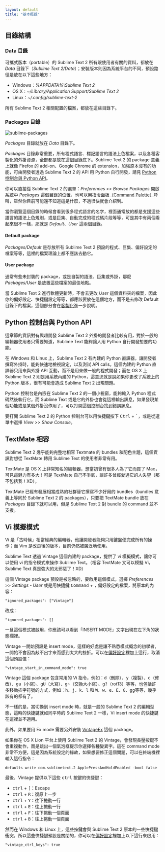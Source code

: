 ```yaml
---
layout: default
title: "基本概觀"
---
```

## <span id="directories">目錄結構</span>

### <span id="data-directory">Data 目錄</span>

可攜式版本（portable）的 Sublime Text 2 所有跟使用者有關的資料，都放在 _Data_ 目錄下（_Sublime Text 2/Data_）；安裝版本則因為系統平台的不同，預設路徑是放在以下這些地方：

* Windows：_%APPDATA%\Sublime Text 2_
* OS X：_~/Library/Application Support/Sublime Text 2_
* Linux：_~/.config/sublime-text-2_

所有 Sublime Text 2 相關配置的檔案，都放在這些目錄下。<i class="icon-folder-open"></i>

### <span id="package-directory">Packages 目錄</span>

![sublime-packages](/images/sublime-packages.png)

_Packages_ 目錄就放在 _Data_ 目錄下。

_Packages_ 目錄非常重要，所有程式語言、標記語言的語法上色檔案，以及各種客製化的外掛資源，全部都是放在這個目錄底下。Sublime Text 2 的 package 意義上就像 Firefox 的 add-on、Google Chrome 的 extension，加強原本沒有的功能，可由開發者透過 Sublime Text 2 的 API 用 Python 自行開發，請見 [Python 控制台與 Python API](#python-console-and-python-api)。

你可以直接從 Sublime Text 2 的選單：_Preferences_ >> _Browse Packages_ 開啟系統中 _Packages_ 這個目錄的位置，也可以用[指令面板（Command Palette）](/file-management-and-command-palette/#command-palette)呼叫，雖然你目前可能還不知道這是什麼，不過很快就會介紹到。

當你瀏覽這個目錄的時候會看到很多程式語言的名字，裡面通常放的都是支援這些語言的語法上色規則，或是巨集、自動完成的程式碼片段等等，可是其中有兩個看起來很不一樣，那就是 _Default_、_User_ 這兩個目錄。

#### <span id="default-package">Default package</span>

_Packages/Default_ 是存放所有 Sublime Text 2 預設的程式、巨集、偏好設定的檔案等等，這裡的檔案理論上都不應該去動它。

<!-- TODO: 加上中文化的連結。 -->

#### <span id="user-package">User package</span>

通常有些未封裝的 package，或是自製的語法、巨集或外掛，那麼 _Packages/User_ 是放置這些檔案的最佳地點。

當 Sublime Text 2 進行軟體更新時，不會去更改 _User_ 這個資料夾的檔案，因此你的偏好設定、快捷鍵設定等等，都應該要放在這個地方，而不是去修改 Default 目錄下的檔案，這個部分會在[客製化](/customization)進一步說明。

## <span id="python-console-and-python-api">Python 控制台與 Python API</span>

這章節的資訊對有興趣開發 Sublime Text 2 外掛的開發者比較有用，對於一般的編輯器使用者只需要知道，Sublime Text 能夠讓人用 Python 自行開發想要的功能。

在 Windows 和 Linux 上，Sublime Text 2 有內建的 Python 直譯器，讓開發者撰寫外掛時，能夠快速地檢視設定，以及測試 API calls。這個內建的 Python 直譯器只用來與外掛 API 互動，而不是用來做一般的程式開發；而在 OS X 上 Sublime Text 2 則是用系統內建的 Python，這意思就是說如果你更改了系統上的 Python 版本，很有可能會造成 Sublime Text 2 出現問題。

Python 控制台是內嵌在 Sublime Text 2 的一個小視窗，能夠輸入 Python 程式碼然後執行它，而 Sublime Text 或是它的外掛也會從這裡輸出訊息，如果發現某個功能或是某個外掛沒作用了，可以打開這個控制台找到錯誤訊息。

要打開 Sublime Text 2 的 Python 控制台可以用快捷鍵按下 <kbd>Ctrl</kbd> + <kbd>`</kbd>，或是從選單中選擇 _View_ >> _Show Console_。

## <span id="textmate-compatibility">TextMate 相容</span>

Sublime Text 2 幾乎能夠完整地相容 Textmate 的 bundles 和配色主題，這個資訊對想從 TextMate 轉用 Sublime Text 的使用者非常有用。

TextMate 是 OS X 上非常知名的編輯器，想當初曾有很多人為了它而買了 Mac，可見這魅力有多大！可是 TextMate 自己不爭氣，讓許多曾經愛過它的人失望（那不包括我！XD）。<i class="icon-hand-up"></i>

TextMate 已經有發展相當成熟的社群替它撰寫不少好用的 bundles（bundles 意義上等同於 Sublime Text 2 的 packages），只要把 TextMate bundle 放在 _Packages_ 目錄下就可以用，但是 Sublime Text 2 對 bundle 的 command 並不支援。

## <span id="vi-emulation">Vi 模擬模式</span>

Vi 是「古時候」相當經典的編輯器，他讓開發者能夠只用鍵盤便完成所有的操作；而 Vim 是改良後的版本，目前仍然被廣泛地使用。<i class="icon-pencil"></i>

Sublime Text 透過 Vintage 這個內建的 package，提供了 vi 模擬模式，讓你可以使用 vi 的指令模式來操作 Sublime Text。（相容 TextMate 又可以模擬 Vi，Sublime Text 真是強大的太邪惡了！XD）

這個 Vintage package 預設是被忽略的，要啟用這個模式，選擇 _Preferences_ >> _Settings - User_ 或是用快捷鍵 <kbd>Command</kbd> + <kbd>,</kbd> 偏好設定的檔案，將原本的內容：

    "ignored_packages": ["Vintage"]

改成：

    "ignored_packages": []

一旦這個模式被啟用，你應該可以看到「INSERT MODE」文字出現在左下角的狀態欄裡。

Vintage 一開始預設是 insert mode，這樣的好處是讓不熟悉模式概念的初學者，一開始不會因為敲不出字來而感到太大的挫折。可以在[偏好設定](/customization#how-to-change-settings)裡加上這行，取消這個預設值：

    "vintage_start_in_command_mode": true

Vintage 這個 package 包含常用的 Vi 指令，例如：<kbd>d</kbd>（刪除）、<kbd>y</kbd>（複製）、<kbd>c</kbd>（修改）、<kbd>g</kbd><kbd>u</kbd>（小寫）、<kbd>g</kbd><kbd>U</kbd>（大寫）、<kbd>g</kbd><kbd>~</kbd>（交換大小寫）、<kbd>g</kbd><kbd>?</kbd>（rot13）等等，也包括許多移動插字符號的方式，例如：<kbd>h</kbd>、<kbd>j</kbd>、<kbd>k</kbd>、<kbd>l</kbd> 和 <kbd>W</kbd>、<kbd>w</kbd>、<kbd>e</kbd>、<kbd>E</kbd>、<kbd>G</kbd>、<kbd>gg</kbd>等等，幾乎該有的都有了。

不一樣的是，當切換到 insert mode 時，就是一般的 Sublime Text 2 的編輯型態，這時的快捷鍵就如同平時的 Sublime Text 2 一樣，Vi insert mode 的快捷鍵在這裡並不適用。

此外，如果要用 Ex mode 需要另外安裝 [VintageEx](https://github.com/SublimeText/VintageEx) 這個 package。

如果你在 OS X Lion 平台上使用 Sublime Text 2 的 Vintage，會發現長壓按鍵不會重複動作，而是跳出一個氣泡框提示你選擇各種變異字。這在 command mode 非常不方便，這是因為系統設定的緣故，如果想要修正這個問題，可以在終端機裡輸入這行指令：

    defaults write com.sublimetext.2 ApplePressAndHoldEnabled -bool false

最後，Vintage 提供以下這些 <kbd>ctrl</kbd> 按鍵的快捷鍵：

* <kbd>ctrl</kbd> + <kbd>[</kbd>：Escape
* <kbd>ctrl</kbd> + <kbd>R</kbd>：復原上一步
* <kbd>ctrl</kbd> + <kbd>Y</kbd>：往下捲動一行
* <kbd>ctrl</kbd> + <kbd>E</kbd>：往上捲動一行
* <kbd>ctrl</kbd> + <kbd>F</kbd>：往下捲動一個頁面
* <kbd>ctrl</kbd> + <kbd>B</kbd>：往上捲動一個頁面

然而在 Windows 和 Linux 上，這些按鍵會與 Sublime Text 2 原本的一些快捷鍵衝突，所以這些快捷鍵預設是關閉的，你可以在[偏好設定](/customization#how-to-change-settings)裡加上以下這行來啟用：

    "vintage_ctrl_keys": true
